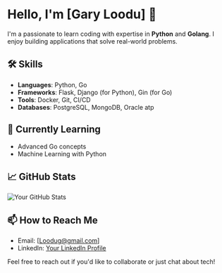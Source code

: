 # Hello, I'm [Gary Loodu] 👋

I'm a passionate to learn coding with expertise in **Python** and **Golang**. I enjoy building applications that solve real-world problems.

## 🛠️ Skills
- **Languages**: Python, Go
- **Frameworks**: Flask, Django (for Python), Gin (for Go)
- **Tools**: Docker, Git, CI/CD
- **Databases**: PostgreSQL, MongoDB, Oracle atp

## 🌱 Currently Learning
- Advanced Go concepts
- Machine Learning with Python


## 📈 GitHub Stats
![Your GitHub Stats](https://github-readme-stats.vercel.app/api?username=[YourGitHubUsername]&show_icons=true&theme=radical)

## 📫 How to Reach Me
- Email: [Loodug@gmail.com]
- LinkedIn: [Your LinkedIn Profile](https://www.linkedin.com/in/garyloodu/)

Feel free to reach out if you'd like to collaborate or just chat about tech!
